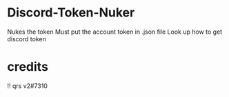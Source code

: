 # Discord-Token-Nuker
Nukes the token
Must put the account token in .json file
Look up how to get discord token

# credits 
!! qrs v2#7310
